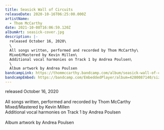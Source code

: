 ```yaml
---
title: Seasick Wall of Circuits
releaseDate: 2020-10-16T06:25:00.000Z
artistName:
  - Thom McCarthy
date: 2021-10-08T16:06:59.120Z
albumArt: seasick-cover.jpg
description: |-
  released October 16, 2020\
  \
  All songs written, performed and recorded by Thom McCarthy\
  Mixed/Mastered by Kevin Millen\
  Additional vocal harmonies on Track 1 by Andrea Poulsen\
  \
  Album artwork by Andrea Poulsen
bandcampLink: https://thommccarthy.bandcamp.com/album/seasick-wall-of-circuits
bandcampEmbed: https://bandcamp.com/EmbeddedPlayer/album=4280087140/size=large/bgcol=ffffff/linkcol=0687f5/transparent=true/
---
```

released October 16, 2020\
\
All songs written, performed and recorded by Thom McCarthy\
Mixed/Mastered by Kevin Millen\
Additional vocal harmonies on Track 1 by Andrea Poulsen\
\
Album artwork by Andrea Poulsen